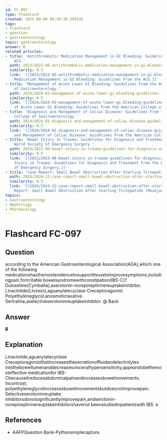 ```yaml
---
id: FC-097
type: Flashcard
created: 2025-08-08 09:59:26.595338
tags:
- Flashcard
- question
- gastroenterology
topic: gastroenterology
answer: B
related_articles:
- title: 'Antithrombotic Medication Management in GI Bleeding: Guidelines From the
    ACG.'
  path: 2023/2023-05-antithrombotic-medication-management-in-gi-bleeding-guidelin.md
  similarity: 0.5
  link: '[[2023/2023-05-antithrombotic-medication-management-in-gi-bleeding-guidelin|Antithrombotic
    Medication Management in GI Bleeding: Guidelines From the ACG.]]'
- title: 'Management of Acute Lower GI Bleeding: Guidelines From the American College
    of Gastroenterology.'
  path: 2024/2024-03-management-of-acute-lower-gi-bleeding-guidelines-from-the-am.md
  similarity: 0.5
  link: '[[2024/2024-03-management-of-acute-lower-gi-bleeding-guidelines-from-the-am|Management
    of Acute Lower GI Bleeding: Guidelines From the American College of Gastroenterology.]]'
- title: 'Diagnosis and Management of Celiac Disease: Guidelines From the American
    College of Gastroenterology.'
  path: 2024/2024-01-diagnosis-and-management-of-celiac-disease-guidelines-from-t.md
  similarity: 0.5
  link: '[[2024/2024-01-diagnosis-and-management-of-celiac-disease-guidelines-from-t|Diagnosis
    and Management of Celiac Disease: Guidelines From the American College of Gastroenterology.]]'
- title: 'Bowel Injury in Trauma: Guidelines for Diagnosis and Treatment From the
    World Society of Emergency Surgery.'
  path: 2023/2023-08-bowel-injury-in-trauma-guidelines-for-diagnosis-and-treatmen.md
  similarity: 0.5
  link: '[[2023/2023-08-bowel-injury-in-trauma-guidelines-for-diagnosis-and-treatmen|Bowel
    Injury in Trauma: Guidelines for Diagnosis and Treatment From the World Society
    of Emergency Surgery.]]'
- title: 'Case Report: Small Bowel Obstruction After Starting Tirzepatide (Mounjaro).'
  path: 2024/2024-12-case-report-small-bowel-obstruction-after-starting-tirzepati.md
  similarity: 0.5
  link: '[[2024/2024-12-case-report-small-bowel-obstruction-after-starting-tirzepati|Case
    Report: Small Bowel Obstruction After Starting Tirzepatide (Mounjaro).]]'
topics:
- Gastroenterology
- Nephrology
- Pharmacology
---
```


# Flashcard FC-097

## Question

according to the American Gastroenterological Association(AGA),which one of the following medicationshasthemostevidencetosupportitsusetoimprovesymptoms,includingpain,forirritable bowelsyndromewithconstipation(IBS-C)? Duloxetine(Cymbalta),aserotonin-norepinephrinereuptakeinhibitor. Linaclotide(Linzess),aguanylatecyclase Creceptoragonist. Polyethyleneglycol,anosmoticlaxative. Sertraline,aselectiveserotoninreuptakeinhibitor. @ Back

## Answer

**B**

## Explanation

Linaclotide,aguanylatecyclase Creceptoragonistthatincreasesthesecretionoffluidandelectrolytes intothebowellumenanddecreasesvisceralhypersensitivity,appearstobethemosteffective medicationfor IBS-Cbecauseitreducesabdominalpainandincreasesbowelmovements. Incontrast, polyethyleneglycolincreasesbowelmovementsbutdoesnotimprovepain. Selectiveserotoninreuptake inhibitorsdonotsignificantlyimprovepain,andserotonin-norepinephrinereuptakeinhibitorshavenot beenstudiedinpatientswith IBS. e

## References

- AAFPQuestion Bank-Pythonsimplecapture.

